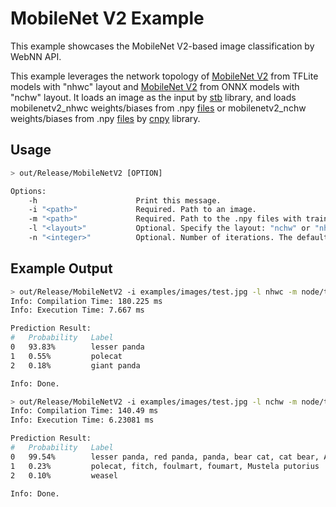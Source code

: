 # MobileNet V2 Example

This example showcases the MobileNet V2-based image classification by WebNN API.

This example leverages the network topology of [MobileNet V2](https://storage.googleapis.com/download.tensorflow.org/models/tflite_11_05_08/mobilenet_v2_1.0_224.tgz) from TFLite models with "nhwc" layout and [MobileNet V2](https://github.com/onnx/models/tree/master/vision/classification/mobilenet) from ONNX models with "nchw" layout. It loads an image as the input by [stb](https://github.com/nothings/stb) library, and loads mobilenetv2_nhwc weights/biases from .npy [files](https://github.com/webmachinelearning/test-data/tree/main/models/mobilenetv2_nhwc/weights) or mobilenetv2_nchw weights/biases from .npy [files](https://github.com/webmachinelearning/test-data/tree/main/models/mobilenetv2_nchw/weights) by [cnpy](https://github.com/rogersce/cnpy) library.

## Usage

```sh
> out/Release/MobileNetV2 [OPTION]

Options:
    -h                      Print this message.
    -i "<path>"             Required. Path to an image.
    -m "<path>"             Required. Path to the .npy files with trained weights/biases.
    -l "<layout>"           Optional. Specify the layout: "nchw" or "nhwc". The default value is "nchw".
    -n "<integer>"          Optional. Number of iterations. The default value is 1, and should not be less than 1.

```

## Example Output

```sh
> out/Release/MobileNetV2 -i examples/images/test.jpg -l nhwc -m node/third_party/webnn-polyfill/test-data/models/mobilenetv2_nhwc/weights/
Info: Compilation Time: 180.225 ms
Info: Execution Time: 7.667 ms

Prediction Result:
#   Probability   Label
0   93.83%        lesser panda
1   0.55%         polecat
2   0.18%         giant panda

Info: Done.
```

```sh
> out/Release/MobileNetV2 -i examples/images/test.jpg -l nchw -m node/third_party/webnn-polyfill/test-data/models/mobilenetv2_nchw/weights/
Info: Compilation Time: 140.49 ms
Info: Execution Time: 6.23081 ms

Prediction Result:
#   Probability   Label
0   99.54%        lesser panda, red panda, panda, bear cat, cat bear, Ailurus fulgens
1   0.23%         polecat, fitch, foulmart, foumart, Mustela putorius
2   0.10%         weasel

Info: Done.
```
